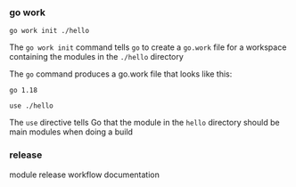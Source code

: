 ### go work

```
go work init ./hello
```

The `go work init` command tells `go` to create a `go.work` file for a workspace
containing the modules in the `./hello` directory

The `go` command produces a go.work file that looks like this:
```
go 1.18

use ./hello
```

The `use` directive tells Go that the module in the `hello` directory should be
main modules when doing a build

### release

module release workflow documentation